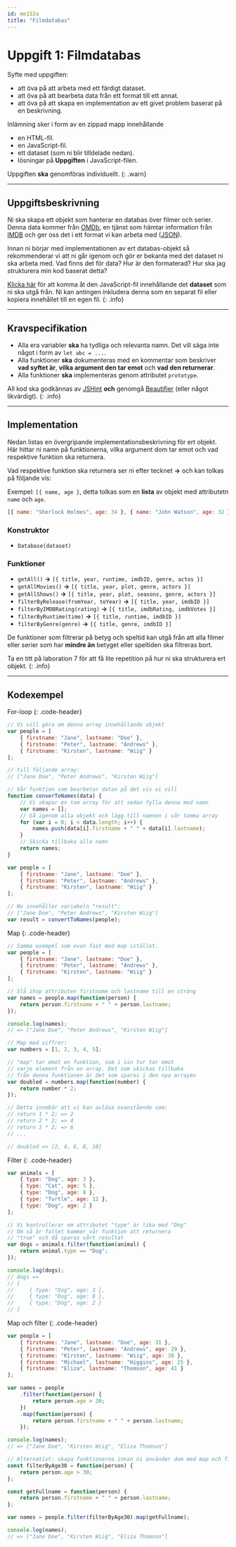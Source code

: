 ```yaml
---
id: me152a
title: "Filmdatabas"
---
```


# Uppgift 1: Filmdatabas

Syfte med uppgiften:

* att öva på att arbeta med ett färdigt dataset.
* att öva på att bearbeta data från ett format till ett annat.
* att öva på att skapa en implementation av ett givet problem baserat på en beskrivning.

Inlämning sker i form av en zippad mapp innehållande

* en HTML-fil.
* en JavaScript-fil.
* ett dataset (som ni blir tilldelade nedan).
* lösningar på **Uppgiften** i JavaScript-filen.

Uppgiften **ska** genomföras individuellt.
{: .warn}

---

## Uppgiftsbeskrivning

Ni ska skapa ett objekt som hanterar en databas över filmer och serier. Denna data kommer från [OMDb](https://www.omdbapi.com/), en tjänst som hämtar information från [IMDB](https://www.imdb.com/) och ger oss det i ett format vi kan arbeta med ([JSON](http://json.org/)).

Innan ni börjar med implementationen av ert databas-objekt så rekommenderar vi att ni går igenom och gör er bekanta med det dataset ni ska arbeta med. Vad finns det för data? Hur är den formaterad? Hur ska jag strukturera min kod baserat detta?

[Klicka här](../assets/dataset.js) för att komma åt den JavaScript-fil innehållande det **dataset** som ni ska utgå från. Ni kan antingen inkludera denna som en separat fil eller kopiera innehållet till en egen fil.
{: .info}

---

## Kravspecifikation

* Alla era variabler **ska** ha tydliga och relevanta namn. Det vill säga inte något i form av `let abc = ...`.
* Alla funktioner **ska** dokumenteras med en kommentar som beskriver **vad syftet är**, **vilka argument den tar emot** och **vad den returnerar**.
* Alla funktioner **ska** implementeras genom attributet `prototype`.

All kod ska godkännas av [JSHint](https://jshint.com/) **och** genomgå [Beautifier](https://beautifier.io/) (eller något likvärdigt).
{: .info}

---

## Implementation

Nedan listas en övergripande implementationsbeskrivning för ert objekt. Här hittar ni namn på funktionerna, vilka argument dom tar emot och vad respektive funktion ska returnera.

Vad respektive funktion ska returnera ser ni efter tecknet **->** och kan tolkas på följande vis:

Exempel: `[{ name, age }`, detta tolkas som en **lista** av objekt med attributetn `name` och `age`.

``` js
[{ name: "Sherlock Holmes", age: 34 }, { name: "John Watson", age: 32 }];
```

### Konstruktor

* `Database(dataset)`

### Funktioner

* `getAll()` **->** `[{ title, year, runtime, imdbID, genre, actos }]`
* `getAllMovies()` **->** `[{ title, year, plot, genre, actors }]`
* `getAllShows()` **->** `[{ title, year, plot, seasons, genre, actors }]`
* `filterByRelease(fromYear, toYear)` **->** `[{ title, year, imdbID }]`
* `filterByIMDBRating(rating)` **->** `[{ title, imdbRating, imdbVotes }]`
* `filterByRuntime(time)` **->** `[{ title, runtime, imdbID }]`
* `filterByGenre(genre)` **->** `[{ title, genre, imdbID }]`

De funktioner som filtrerar på betyg och speltid kan utgå från att alla filmer eller serier som har **mindre än** betyget eller speltiden ska filtreras bort.

Ta en titt på laboration 7 för att få lite repetition på hur ni ska strukturera ert objekt.
{: .info}

---

## Kodexempel

For-loop
{: .code-header}

``` js
// Vi vill göra om denna array innehållande objekt
var people = [
    { firstname: "Jane", lastname: "Doe" },
    { firstname: "Peter", lastname: "Andrews" },
    { firstname: "Kirsten", lastname: "Wiig" }
];

// till följande array:
// ["Jane Doe", "Peter Andrews", "Kirsten Wiig"]

// Vår funktion som bearbetar datan på det vis vi vill
function converToNames(data) {
    // Vi skapar en tom array för att sedan fylla denna med namn
    var names = [];
    // Gå igenom alla objekt och lägg till namnen i vår tomma array
    for (var i = 0; i < data.length; i++) {
        names.push(data[i].firstname + " " + data[i].lastname);
    }
    // Skicka tillbaka alla namn
    return names;
}

var people = [
    { firstname: "Jane", lastname: "Doe" },
    { firstname: "Peter", lastname: "Andrews" },
    { firstname: "Kirsten", lastname: "Wiig" }
];

// Nu innehåller variabeln "result":
// ["Jane Doe", "Peter Andrews", "Kirsten Wiig"]
var result = convertToNames(people);
```

Map
{: .code-header}

``` js
// Samma exempel som ovan fast med map istället.
var people = [
    { firstname: "Jane", lastname: "Doe" },
    { firstname: "Peter", lastname: "Andrews" },
    { firstname: "Kirsten", lastname: "Wiig" }
];

// Slå ihop attributen firstname och lastname till en sträng
var names = people.map(function(person) {
    return person.firstname + " " + person.lastname;
});

console.log(names);
// => ["Jane Doe", "Peter Andrews", "Kirsten Wiig"]

// Map med siffror:
var numbers = [1, 2, 3, 4, 5];

// "map" tar emot en funktion, som i sin tur tar emot
// varje element från en array. Det som skickas tillbaka
// från denna funktionen är det som sparas i den nya arrayen
var doubled = numbers.map(function(number) {
    return number * 2;
});

// Detta innebär att vi kan avläsa ovanstående som:
// return 1 * 2; => 2
// return 2 * 2; => 4
// return 3 * 2; => 6
// ...

// doubled => [2, 4, 6, 8, 10]
``` 

Filter
{: .code-header}

``` js
var animals = [
    { type: "Dog", age: 3 },
    { type: "Cat", age: 5 },
    { type: "Dog", age: 8 },
    { type: "Turtle", age: 12 },
    { type: "Dog", age: 2 }
];

// Vi kontrollerar om attributet "type" är lika med "Dog"
// Om så är fallet kommer vår funktion att returnera
// "true" och då sparas vårt resultat
var dogs = animals.filter(function(animal) {
    return animal.type == "Dog";
});

console.log(dogs);
// dogs =>
// [
//     { type: "Dog", age: 3 },
//     { type: "Dog", age: 8 },
//     { type: "Dog", age: 2 }
// ]
``` 

Map och filter
{: .code-header}

``` js
var people = [
    { firstname: "Jane", lastname: "Doe", age: 31 },
    { firstname: "Peter", lastname: "Andrews", age: 29 },
    { firstname: "Kirsten", lastname: "Wiig", age: 38 },
    { firstname: "Michael", lastname: "Higgins", age: 25 },
    { firstname: "Eliza", lastname: "Thomson", age: 41 }
];

var names = people
    .filter(function(person) {
        return person.age > 30;
    })
    .map(function(person) {
        return person.firstname + " " + person.lastname;
    });

console.log(names);
// => ["Jane Doe", "Kirsten Wiig", "Eliza Thomson"]

// Alternativt: skapa funktionerna innan ni använder dom med map och filter
const filterByAge30 = function(person) {
    return person.age > 30;
};

const getFullname = function(person) {
    return person.firstname + " " + person.lastname;
};

var names = people.filter(filterByAge30).map(getFullname);

console.log(names);
// => ["Jane Doe", "Kirsten Wiig", "Eliza Thomson"]
```

